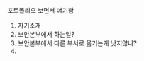 포트폴리오 보면서 얘기함

1. 자기소개
2. 보안본부에서 하는일?
3. 보안본부에서 다른 부서로 옮기는게 낫지않나?
4.  
<!--stackedit_data:
eyJoaXN0b3J5IjpbMTA2OTYzODExOV19
-->